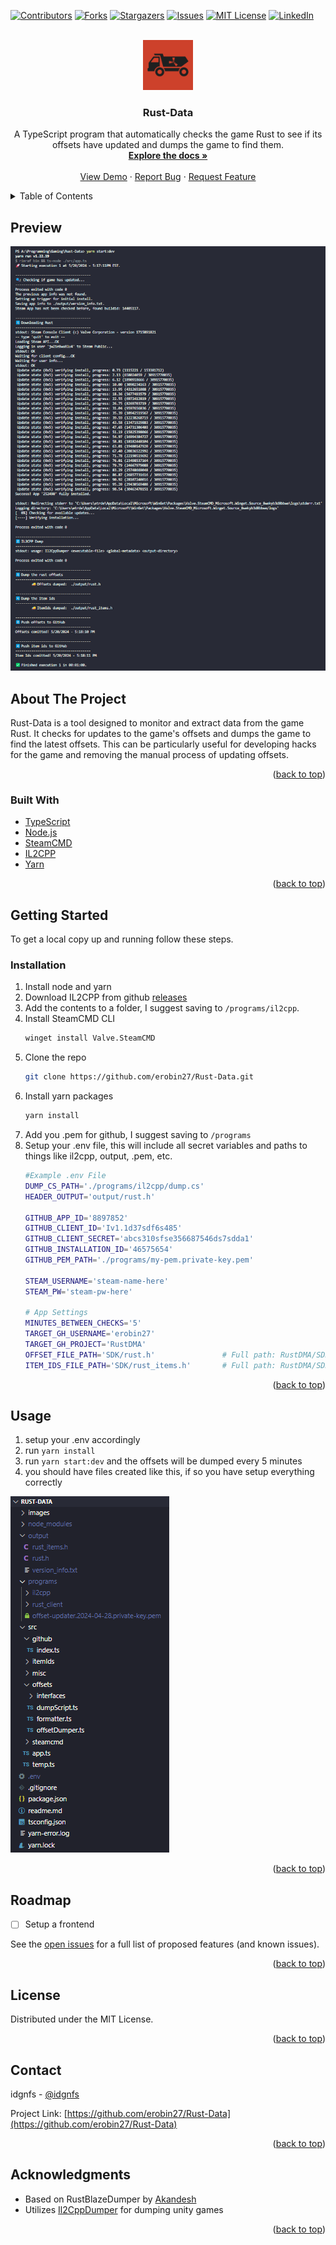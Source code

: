 <!-- Improved compatibility of back to top link: See: https://github.com/othneildrew/Best-README-Template/pull/73 -->
<a name="readme-top"></a>
<!--
*** Thanks for checking out the Best-README-Template. If you have a suggestion
*** that would make this better, please fork the repo and create a pull request
*** or simply open an issue with the tag "enhancement".
*** Don't forget to give the project a star!
*** Thanks again! Now go create something AMAZING! :D
-->



<!-- PROJECT SHIELDS -->
<!--
*** I'm using markdown "reference style" links for readability.
*** Reference links are enclosed in brackets [ ] instead of parentheses ( ).
*** See the bottom of this document for the declaration of the reference variables
*** for contributors-url, forks-url, etc. This is an optional, concise syntax you may use.
*** https://www.markdownguide.org/basic-syntax/#reference-style-links
-->
[![Contributors][contributors-shield]][contributors-url]
[![Forks][forks-shield]][forks-url]
[![Stargazers][stars-shield]][stars-url]
[![Issues][issues-shield]][issues-url]
[![MIT License][license-shield]][license-url]
[![LinkedIn][linkedin-shield]][linkedin-url]



<!-- PROJECT LOGO -->
<br />
<div align="center">
  <a href="https://github.com/erobin27/Rust-Data">
    <img src="images/logo.png" alt="Logo" width="80" height="80">
  </a>

<h3 align="center">Rust-Data</h3>

  <p align="center">
    A TypeScript program that automatically checks the game Rust to see if its offsets have updated and dumps the game to find them.
    <br />
    <a href="https://github.com/erobin27/Rust-Data"><strong>Explore the docs »</strong></a>
    <br />
    <br />
    <a href="https://github.com/erobin27/Rust-Data">View Demo</a>
    ·
    <a href="https://github.com/erobin27/Rust-Data/issues/new?labels=bug&template=bug-report---.md">Report Bug</a>
    ·
    <a href="https://github.com/erobin27/Rust-Data/issues/new?labels=enhancement&template=feature-request---.md">Request Feature</a>
  </p>
</div>



<!-- TABLE OF CONTENTS -->
<details>
  <summary>Table of Contents</summary>
  <ol>
    <li>
      <a href="#about-the-project">About The Project</a>
      <ul>
        <li><a href="#built-with">Built With</a></li>
      </ul>
    </li>
    <li>
      <a href="#getting-started">Getting Started</a>
      <ul>
        <li><a href="#prerequisites">Prerequisites</a></li>
        <li><a href="#installation">Installation</a></li>
      </ul>
    </li>
    <li><a href="#usage">Usage</a></li>
    <li><a href="#roadmap">Roadmap</a></li>
    <li><a href="#contributing">Contributing</a></li>
    <li><a href="#license">License</a></li>
    <li><a href="#contact">Contact</a></li>
    <li><a href="#acknowledgments">Acknowledgments</a></li>
  </ol>
</details>



<!-- ABOUT THE PROJECT -->
## Preview

<img src="images/terminal.png">

## About The Project

Rust-Data is a tool designed to monitor and extract data from the game Rust. It checks for updates to the game's offsets and dumps the game to find the latest offsets. This can be particularly useful for developing hacks for the game and removing the manual process of updating offsets.

<p align="right">(<a href="#readme-top">back to top</a>)</p>



### Built With

* [TypeScript]()
* [Node.js]()
* [SteamCMD]()
* [IL2CPP]()
* [Yarn]()

<p align="right">(<a href="#readme-top">back to top</a>)</p>



<!-- GETTING STARTED -->
## Getting Started

To get a local copy up and running follow these steps.

### Installation

1. Install node and yarn
2. Download IL2CPP from github [releases](https://github.com/Perfare/Il2CppDumper/releases/tag/v6.7.40) 
3. Add the contents to a folder, I suggest saving to `/programs/il2cpp`.
4. Install SteamCMD CLI
    ```sh
    winget install Valve.SteamCMD
    ```
5. Clone the repo
   ```sh
   git clone https://github.com/erobin27/Rust-Data.git
   ```
6. Install yarn packages
   ```sh
   yarn install
   ```
7. Add you .pem for github, I suggest saving to `/programs`
8. Setup your .env file, this will include all secret variables and paths to things like il2cpp, output, .pem, etc.
    ```bash
    #Example .env File
    DUMP_CS_PATH='./programs/il2cpp/dump.cs'
    HEADER_OUTPUT='output/rust.h'

    GITHUB_APP_ID='8897852'
    GITHUB_CLIENT_ID='Iv1.1d37sdf6s485'
    GITHUB_CLIENT_SECRET='abcs310sfse356687546ds7sdda1'
    GITHUB_INSTALLATION_ID='46575654'
    GITHUB_PEM_PATH='./programs/my-pem.private-key.pem'

    STEAM_USERNAME='steam-name-here'
    STEAM_PW='steam-pw-here'

    # App Settings
    MINUTES_BETWEEN_CHECKS='5'
    TARGET_GH_USERNAME='erobin27'
    TARGET_GH_PROJECT='RustDMA'
    OFFSET_FILE_PATH='SDK/rust.h'               # Full path: RustDMA/SDK/rust.h
    ITEM_IDS_FILE_PATH='SDK/rust_items.h'       # Full path: RustDMA/SDK/rust_items.h
    ```

<p align="right">(<a href="#readme-top">back to top</a>)</p>



<!-- USAGE EXAMPLES -->
## Usage

1. setup your .env accordingly
2. run `yarn install`
3. run `yarn start:dev` and the offsets will be dumped every 5 minutes
4. you should have files created like this, if so you have setup everything correctly

![text](/images/output.png)

<p align="right">(<a href="#readme-top">back to top</a>)</p>



<!-- ROADMAP -->
## Roadmap

- [ ] Setup a frontend

See the [open issues](https://github.com/erobin27/Rust-Data/issues) for a full list of proposed features (and known issues).

<p align="right">(<a href="#readme-top">back to top</a>)</p>



<!-- LICENSE -->
## License

Distributed under the MIT License.

<p align="right">(<a href="#readme-top">back to top</a>)</p>



<!-- CONTACT -->
## Contact

idgnfs - [@idgnfs](https://twitter.com/idgnfs)

Project Link: [https://github.com/erobin27/Rust-Data](https://github.com/erobin27/Rust-Data)

<p align="right">(<a href="#readme-top">back to top</a>)</p>



<!-- ACKNOWLEDGMENTS -->
## Acknowledgments

* Based on RustBlazeDumper by [Akandesh](https://github.com/Akandesh/BlazeDumper-Rust)
* Utilizes [Il2CppDumper](https://github.com/Perfare/Il2CppDumper) for dumping unity games

<p align="right">(<a href="#readme-top">back to top</a>)</p>



<!-- MARKDOWN LINKS & IMAGES -->
<!-- https://www.markdownguide.org/basic-syntax/#reference-style-links -->
[contributors-shield]: https://img.shields.io/github/contributors/erobin27/Rust-Data.svg?style=for-the-badge
[contributors-url]: https://github.com/erobin27/Rust-Data/graphs/contributors
[forks-shield]: https://img.shields.io/github/forks/erobin27/Rust-Data.svg?style=for-the-badge
[forks-url]: https://github.com/erobin27/Rust-Data/network/members
[stars-shield]: https://img.shields.io/github/stars/erobin27/Rust-Data.svg?style=for-the-badge
[stars-url]: https://github.com/erobin27/Rust-Data/stargazers
[issues-shield]: https://img.shields.io/github/issues/erobin27/Rust-Data.svg?style=for-the-badge
[issues-url]: https://github.com/erobin27/Rust-Data/issues
[license-shield]: https://img.shields.io/github/license/erobin27/Rust-Data.svg?style=for-the-badge
[license-url]: https://github.com/erobin27/Rust-Data/blob/master/LICENSE.txt
[linkedin-shield]: https://img.shields.io/badge/-LinkedIn-black.svg?style=for-the-badge&logo=linkedin&colorB=555
[linkedin-url]: https://linkedin.com/in/linkedin_username
[product-screenshot]: images/screenshot.png
[Next.js]: https://img.shields.io/badge/next.js-000000?style=for-the-badge&logo=nextdotjs&logoColor=white
[Next-url]: https://nextjs.org/
[React.js]: https://img.shields.io/badge/React-20232A?style=for-the-badge&logo=react&logoColor=61DAFB
[React-url]: https://reactjs.org/
[Vue.js]: https://img.shields.io/badge/Vue.js-35495E?style=for-the-badge&logo=vuedotjs&logoColor=4FC08D
[Vue-url]: https://vuejs.org/
[Angular.io]: https://img.shields.io/badge/Angular-DD0031?style=for-the-badge&logo=angular&logoColor=white
[Angular-url]: https://angular.io/
[Svelte.dev]: https://img.shields.io/badge/Svelte-4A4A55?style=for-the-badge&logo=svelte&logoColor=FF3E00
[Svelte-url]: https://svelte.dev/
[Laravel.com]: https://img.shields.io/badge/Laravel-FF2D20?style=for-the-badge&logo=laravel&logoColor=white
[Laravel-url]: https://laravel.com
[Bootstrap.com]: https://img.shields.io/badge/Bootstrap-563D7C?style=for-the-badge&logo=bootstrap&logoColor=white
[Bootstrap-url]: https://getbootstrap.com
[JQuery.com]: https://img.shields.io/badge/jQuery-0769AD?style=for-the-badge&logo=jquery&logoColor=white
[JQuery-url]: https://jquery.com 